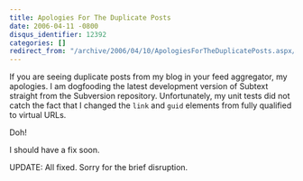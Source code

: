 ```yaml
---
title: Apologies For The Duplicate Posts
date: 2006-04-11 -0800
disqus_identifier: 12392
categories: []
redirect_from: "/archive/2006/04/10/ApologiesForTheDuplicatePosts.aspx/"
---
```


If you are seeing duplicate posts from my blog in your feed aggregator,
my apologies. I am dogfooding the latest development version of Subtext
straight from the Subversion repository. Unfortunately, my unit tests
did not catch the fact that I changed the `link` and `guid` elements
from fully qualified to virtual URLs.

Doh!

I should have a fix soon.

UPDATE: All fixed. Sorry for the brief disruption.

